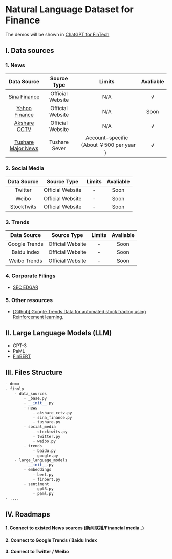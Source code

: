 # Natural Language Dataset for Finance

The demos will be shown in [ChatGPT for FinTech](https://github.com/AI4Finance-Foundation/ChatGPT-for-FinTech)


## Ⅰ. Data sources

### 1. News

  |                         Data Source                          |      Source Type      |                  Limits                   | Avaliable |
  | :----------------------------------------------------------: | :--------------: | :---------------------------------------: | :-------: |
  | [Sina Finance](https://news.sina.com.cn/roll/#pageid=153&lid=2516&k=&num=50&page=1) | Official Website |                    N/A                    |     √     |
  |           [Yahoo Finance](https://news.yahoo.com/)           | Official Website |                    N/A                    |   Soon    |
  | [Akshare CCTV](https://akshare.akfamily.xyz/data/others/others.html#id6) | Official Website |                    N/A                    |     √     |
  | [Tushare Major News](https://tushare.pro/document/2?doc_id=195) |  Tushare Sever   | Account-specific（About ￥500 per year ） |     √     |




### 2. Social Media

  |   Data Source    | Source Type | Limits | Avaliable |
  | :--------------: | :----: | :----: | :-------: |
  | Twitter  | Official Website |   -    |  Soon  |
  | Weibo | Official Website |   -    |  Soon  |
  | StockTwits| Official Website |   -    |  Soon  |

### 3. Trends

  |   Data Source    | Source Type | Limits | Avaliable |
  | :--------------: | :----: | :----: | :-------: |
  | Google Trends  | Official Website |   -    |  Soon  |
  | Baidu index | Official Website |   -    |  Soon  |
  | Weibo Trends| Official Website |   -    |  Soon  |

### 4. Corporate Filings
* [SEC EDGAR](https://pypi.org/project/secedgar/)

### 5. Other resources

* [[Github] Google Trends Data for automated stock trading using Reinforcement learning.](https://github.com/Athe-kunal/Reinforcement-learning-trading-agent-using-Google-trends-data)

## Ⅱ. Large Language Models (LLM)
*  GPT-3
*  PaML
*  [FinBERT](https://github.com/yya518/FinBERT)

## Ⅲ. Files Structure

``` python
- demo
- finnlp
    - data_sources
        - _base.py
        - __init__.py
        - news
            - akshare_cctv.py
            - sina_finance.py
            - tushare.py
        - social_media
            - stocktwits.py
            - twitter.py
            - weibo.py
        - trends
            - baidu.py
            - google.py
    - large_language_models
        - __init__.py
        - embeddings
            - bert.py
            - finbert.py
        - sentiment
            - gpt3.py
            - paml.py
- .... 
```



## Ⅳ. Roadmaps

#### 1. Connect to existed News sources (新闻联播/Financial media..)
#### 2. Connect to Google Trends / Baidu Index
#### 3. Connect to Twitter / Weibo
